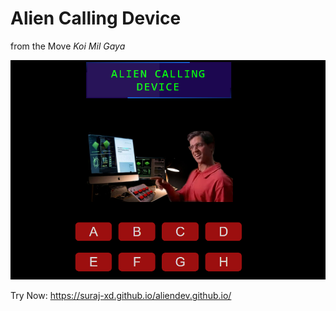 # Alien Calling Device
from the Move _Koi Mil Gaya_

![DemoImg](alienDemo.png)

Try Now: https://suraj-xd.github.io/aliendev.github.io/
